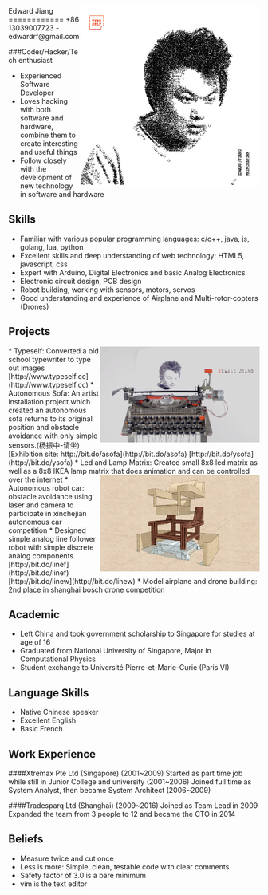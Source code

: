<img align="right" src="images/edwardrf-typeself.jpg" alt="Portrait with Typeself">
Edward Jiang
============
+86 13039007723 - edwardrf@gmail.com

###Coder/Hacker/Tech enthusiast
* Experienced Software Developer
* Loves hacking with both software and hardware, combine them to create interesting and useful things
* Follow closely with the development of new technology in software and hardware

Skills
------
* Familiar with various popular programming languages: c/c++, java, js, golang, lua, python
* Excellent skills and deep understanding of web technology: HTML5, javascript, css
* Expert with Arduino, Digital Electronics and basic Analog Electronics
* Electronic circuit design, PCB design
* Robot building, working with sensors, motors, servos
* Good understanding and experience of Airplane and Multi-rotor-copters (Drones)

Projects
--------
<img align="right" src="images/typeself.png"/>
* Typeself: Converted a old school typewriter to type out images [http://www.typeself.cc](http://www.typeself.cc)
* Autonomous Sofa: An artist installation project which created an autonomous sofa returns to its original position and obstacle avoidance with only simple sensors.(杨振中-请坐) [Exhibition site: http://bit.do/asofa](http://bit.do/asofa) [http://bit.do/ysofa](http://bit.do/ysofa)
* Led and Lamp Matrix: Created small 8x8 led matrix as well as a 8x8 IKEA lamp matrix that does animation and can be controlled over the internet
<img align="right" src="images/sofa.jpg"/>
* Autonomous robot car: obstacle avoidance using laser and camera to participate in xinchejian autonomous car competition
* Designed simple analog line follower robot with simple discrete analog components. [http://bit.do/linef](http://bit.do/linef) [http://bit.do/linew](http://bit.do/linew)
* Model airplane and drone building: 2nd place in shanghai bosch drone competition

Academic
--------
* Left China and took government scholarship to Singapore for studies at age of 16
* Graduated from National University of Singapore, Major in Computational Physics
* Student exchange to Université Pierre-et-Marie-Curie (Paris VI)

Language Skills
---------------
* Native Chinese speaker
* Excellent English
* Basic French

Work Experience
---------------
####Xtremax Pte Ltd (Singapore) (2001~2009)
Started as part time job while still in Junior College and university (2001~2006)
Joined full time as System Analyst, then became System Architect (2006~2009)

####Tradesparq Ltd (Shanghai) (2009~2016)
Joined as Team Lead in 2009
Expanded the team from 3 people to 12 and became the CTO in 2014

Beliefs
-------
* Measure twice and cut once
* Less is more: Simple, clean, testable code with clear comments
* Safety factor of 3.0 is a bare minimum
* vim is the text editor
